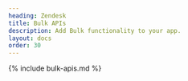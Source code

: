 ```yaml
---
heading: Zendesk
title: Bulk APIs
description: Add Bulk functionality to your app.
layout: docs
order: 30
---
```


{% include bulk-apis.md %}
